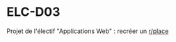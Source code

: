 # ELC-D03

Projet de l'électif "Applications Web" : recréer un [r/place](https://en.wikipedia.org/wiki/R/place)